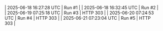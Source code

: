 | 2025-06-18 16:27:28 UTC | Run #1 |
| 2025-06-18 16:32:45 UTC | Run #2 |
| 2025-06-19 07:25:18 UTC | Run #3 | HTTP 303 |
| 2025-06-20 07:24:53 UTC | Run #4 | HTTP 303 |
| 2025-06-21 07:23:04 UTC | Run #5 | HTTP 303 |
